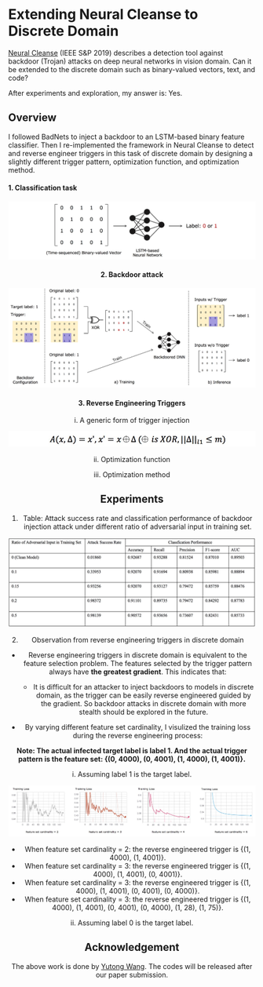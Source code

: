 # Extending Neural Cleanse to Discrete Domain

[Neural Cleanse](http://people.cs.uchicago.edu/~ravenben/publications/pdf/backdoor-sp19.pdf) (IEEE S&P 2019) describes a detection tool against backdoor (Trojan) attacks on deep neural networks in vision domain. Can it be extended to the discrete domain such as binary-valued vectors, text, and code?

After experiments and exploration, my answer is: Yes.

## Overview

I followed BadNets to inject a backdoor to an LSTM-based binary feature classifier. Then I re-implemented the framework in Neural Cleanse to detect and reverse engineer triggers in this task of discrete domain by designing a slightly different trigger pattern, optimization function, and optimization method.


#### 1. Classification task

<div style="text-align:center"><img src='./pic/classifier.jpg'>

#### 2. Backdoor attack
<div style="text-align:center"><img src='./pic/backdoor_attack.jpg'>

#### 3. Reverse Engineering Triggers

i. A generic form of trigger injection
<div style="text-align:center", width = 50><img src='./pic/formular1.jpg'>
  
ii. Optimization function


iii. Optimization method



## Experiments

1. Table: Attack success rate and classification performance of backdoor injection attack under different ratio of adversarial input in training set.
<div style="text-align:center"><img src='./pic/attack_perf.jpg'>
  
2. Observation from reverse engineering triggers in discrete domain

- Reverse engineering triggers in discrete domain is equivalent to the feature selection problem. The features selected by the trigger pattern always have **the greatest gradient**. This indicates that:
  - It is difficult for an attacker to inject backdoors to models in discrete domain, as the trigger can be easily reverse engineered guided by the gradient. So backdoor attacks in discrete domain with more stealth should be explored in the future.

- By varying different feature set cardinality, I visulized the training loss during the reverse engineering process: 

**Note: The actual infected target label is label 1. And the actual trigger pattern is the feature set: {(0, 4000), (0, 4001), (1, 4000), (1, 4001)}.**

  i. Assuming label 1 is the target label.
  
  <div style="text-align:center"><img src='./pic/loss.jpg'>

  - When feature set cardinality = 2: the reverse engineered trigger is {(1, 4000), (1, 4001)}.
  - When feature set cardinality = 3: the reverse engineered trigger is {(1, 4000), (1, 4001), (0, 4001)}.
  - When feature set cardinality = 3: the reverse engineered trigger is {(1, 4000), (1, 4001), (0, 4001), (0, 4000)}.
  - When feature set cardinality = 3: the reverse engineered trigger is {(1, 4000), (1, 4001), (0, 4001), (0, 4000), (1, 28), (1, 75)}.
  
  ii. Assuming label 0 is the target label.


## Acknowledgement

The above work is done by [Yutong Wang](https://rainytong.github.io/). The codes will be released after our paper submission. 
  
